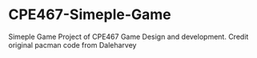 # CPE467-Simeple-Game
Simeple Game Project of CPE467 Game Design and development.
Credit original pacman code from <a src="https://github.com/daleharvey/pacman">Daleharvey</a>
